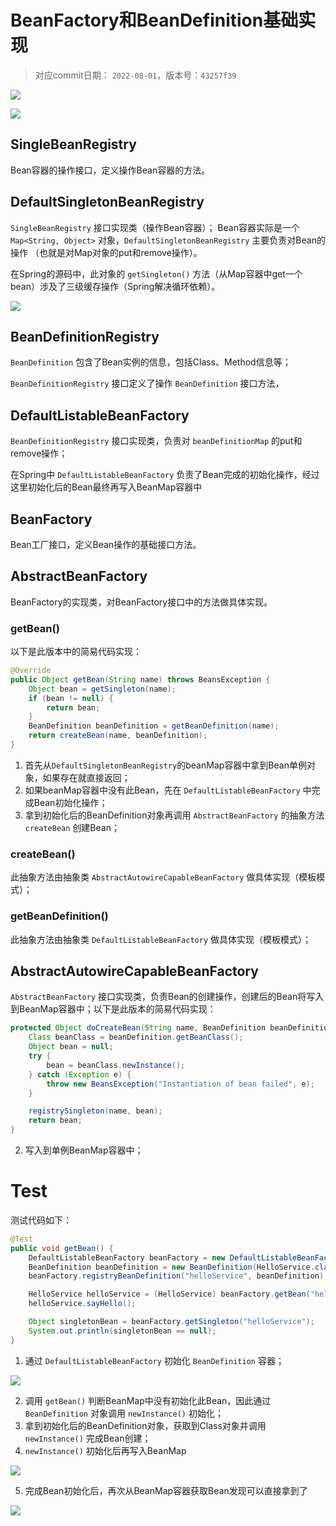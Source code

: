 
# BeanFactory和BeanDefinition基础实现

> 对应commit日期： `2022-08-01`，版本号：`43257f39`

![](imgs/MIK-Jq83Ca.png)

![](imgs/MIK-1tIhE6.png)

## SingleBeanRegistry<interface>

Bean容器的操作接口，定义操作Bean容器的方法。

## DefaultSingletonBeanRegistry

`SingleBeanRegistry` 接口实现类（操作Bean容器）；
Bean容器实际是一个 `Map<String, Object>` 对象，`DefaultSingletonBeanRegistry` 主要负责对Bean的操作
（也就是对Map对象的put和remove操作）。

在Spring的源码中，此对象的 `getSingleton()` 方法（从Map容器中get一个bean）涉及了三级缓存操作（Spring解决循环依赖）。

![](imgs/MIK-SnembD.png)

## BeanDefinitionRegistry<interface>

`BeanDefinition` 包含了Bean实例的信息，包括Class、Method信息等；

`BeanDefinitionRegistry` 接口定义了操作 `BeanDefinition` 接口方法，

## DefaultListableBeanFactory

`BeanDefinitionRegistry` 接口实现类，负责对 `beanDefinitionMap` 的put和remove操作；

在Spring中 `DefaultListableBeanFactory` 负责了Bean完成的初始化操作，经过这里初始化后的Bean最终再写入BeanMap容器中

## BeanFactory<interface>

Bean工厂接口，定义Bean操作的基础接口方法。

## AbstractBeanFactory

BeanFactory的实现类，对BeanFactory接口中的方法做具体实现。

### getBean()

以下是此版本中的简易代码实现：

```java
@Override
public Object getBean(String name) throws BeansException {
    Object bean = getSingleton(name);
    if (bean != null) {
        return bean;
    }
    BeanDefinition beanDefinition = getBeanDefinition(name);
    return createBean(name, beanDefinition);
}
```

1. 首先从`DefaultSingletonBeanRegistry`的beanMap容器中拿到Bean单例对象，如果存在就直接返回；
2. 如果beanMap容器中没有此Bean，先在 `DefaultListableBeanFactory` 中完成Bean初始化操作；
3. 拿到初始化后的BeanDefinition对象再调用 `AbstractBeanFactory` 的抽象方法 `createBean` 创建Bean；

### createBean() 

此抽象方法由抽象类 `AbstractAutowireCapableBeanFactory` 做具体实现（模板模式）；

### getBeanDefinition()

此抽象方法由抽象类 `DefaultListableBeanFactory` 做具体实现（模板模式）；

## AbstractAutowireCapableBeanFactory

`AbstractBeanFactory` 接口实现类，负责Bean的创建操作，创建后的Bean将写入到BeanMap容器中；以下是此版本的简易代码实现：

```java
protected Object doCreateBean(String name, BeanDefinition beanDefinition) {
    Class beanClass = beanDefinition.getBeanClass();
    Object bean = null;
    try {
        bean = beanClass.newInstance();
    } catch (Exception e) {
        throw new BeansException("Instantiation of bean failed", e);
    }

    registrySingleton(name, bean);
    return bean;
}
```


2. 写入到单例BeanMap容器中；

# Test

测试代码如下：

```java
@Test
public void getBean() {
    DefaultListableBeanFactory beanFactory = new DefaultListableBeanFactory();
    BeanDefinition beanDefinition = new BeanDefinition(HelloService.class);
    beanFactory.registryBeanDefinition("helloService", beanDefinition);

    HelloService helloService = (HelloService) beanFactory.getBean("helloService");
    helloService.sayHello();

    Object singletonBean = beanFactory.getSingleton("helloService");
    System.out.println(singletonBean == null);
}
```

1. 通过 `DefaultListableBeanFactory` 初始化 `BeanDefinition` 容器；

![](imgs/MIK-hSf5g0.png)

2. 调用 `getBean()` 判断BeanMap中没有初始化此Bean，因此通过 `BeanDefinition` 对象调用 `newInstance()` 初始化；
3. 拿到初始化后的BeanDefinition对象，获取到Class对象并调用 `newInstance()` 完成Bean创建；
4. `newInstance()` 初始化后再写入BeanMap

![](imgs/MIK-RascOE.png)

5. 完成Bean初始化后，再次从BeanMap容器获取Bean发现可以直接拿到了

![](imgs/MIK-sjJPJc.png)



